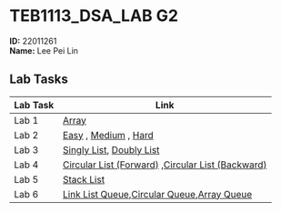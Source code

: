 # TEB1113_DSA_LAB G2  
**ID:** 22011261  
**Name:** Lee Pei Lin

## Lab Tasks

| Lab Task             | Link |
|----------------------|------|
| Lab 1                | [Array](https://github.com/niliepl/TEB1113_TFB2023_DSA_LAB/blob/main/22011261_L1/22011261_PeiLin_L1.cpp) |
| Lab 2                | [Easy](https://github.com/niliepl/TEB1113_TFB2023_DSA_LAB/blob/main/22011261_L2/easy.cpp) , [Medium](https://github.com/niliepl/TEB1113_TFB2023_DSA_LAB/blob/main/22011261_L2/medium.cpp) , [Hard](https://github.com/niliepl/TEB1113_TFB2023_DSA_LAB/blob/main/22011261_L2/hard.cpp) |
| Lab 3                | [Singly List](https://github.com/niliepl/TEB1113_TFB2023_DSA_LAB/blob/main/22011261_L3/Singly_List.cpp), [Doubly List](https://github.com/niliepl/TEB1113_TFB2023_DSA_LAB/blob/main/22011261_L3/Doubly_List.cpp) |
| Lab 4                | [Circular List (Forward)](https://github.com/niliepl/TEB1113_TFB2023_DSA_LAB/blob/main/22011261_L4/Circular_List_Asc.cpp) ,[Circular List (Backward)](https://github.com/niliepl/TEB1113_TFB2023_DSA_LAB/blob/main/22011261_L4/Circular_List_Desc.cpp) |
| Lab 5                | [Stack List](https://github.com/niliepl/TEB1113_TFB2023_DSA_LAB/tree/main/22011261_L5) |
| Lab 6                | [Link List Queue](https://github.com/niliepl/TEB1113_TFB2023_DSA_LAB/blob/main/22011261_L6/Queue.cpp),[Circular Queue](https://github.com/niliepl/TEB1113_TFB2023_DSA_LAB/blob/main/22011261_L6/Circular_Queue.cpp),[Array Queue](https://github.com/niliepl/TEB1113_TFB2023_DSA_LAB/blob/main/22011261_L6/Array_Queue.cpp) |

